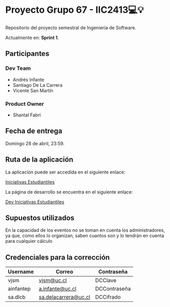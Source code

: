 # Proyecto Grupo 67 - IIC2413💻💡

Repositorio del proyecto semestral de Ingeniería de Software.

Actualmente en: **Sprint 1**.

## Participantes

### Dev Team

- Andrés Infante
- Santiago De La Carrera
- Vicente San Martín

### Product Owner

- Shantal Fabri

## Fecha de entrega

Domingo 28 de abril, 23:59.

## Ruta de la aplicación

La aplicación puede ser accedida en el siguiente enlace:

[Iniciativas Estudiantiles](https://iiee.onrender.com/)

La página de desarrollo se encuentra en el siguiente enlace:

[Dev Iniciativas Estudiantiles](https://dev67.onrender.com/)

## Supuestos utilizados

En la capacidad de los eventos no se toman en cuenta los administradores, ya que, como ellos lo organizan, saben cuantos son y lo tendrán en cuenta para cualquier cálculo

## Credenciales para la corrección

| Username | Correo | Contraseña |
|----------|--------|------------|
| vjsm    | <vjsm@uc.cl>    | DCClave    |
| ainfantep   | <a.infante@uc.cl>    | DCContraseña    |
| sa.dlcb    | <sa.delacarrera@uc.cl>    | DCCifrado    |
